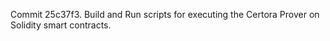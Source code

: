 Commit 25c37f3.                    Build and Run scripts for executing the Certora Prover on Solidity smart contracts.